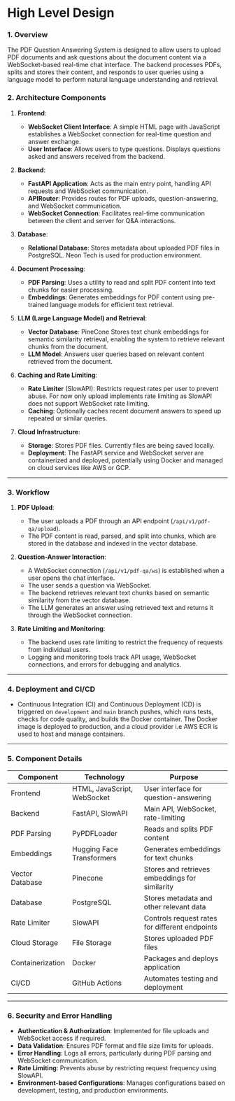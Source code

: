 # High Level Design

### 1. **Overview**

The PDF Question Answering System is designed to allow users to upload PDF documents and ask questions about the document content via a WebSocket-based real-time chat interface. The backend processes PDFs, splits and stores their content, and responds to user queries using a language model to perform natural language understanding and retrieval.

### 2. **Architecture Components**

1. **Frontend**:

   - **WebSocket Client Interface**: A simple HTML page with JavaScript establishes a WebSocket connection for real-time question and answer exchange.
   - **User Interface**: Allows users to type questions. Displays questions asked and answers received from the backend.

2. **Backend**:

   - **FastAPI Application**: Acts as the main entry point, handling API requests and WebSocket communication.
   - **APIRouter**: Provides routes for PDF uploads, question-answering, and WebSocket communication.
   - **WebSocket Connection**: Facilitates real-time communication between the client and server for Q&A interactions.

3. **Database**:

   - **Relational Database**: Stores metadata about uploaded PDF files in PostgreSQL. Neon Tech is used for production environment.

4. **Document Processing**:

   - **PDF Parsing**: Uses a utility to read and split PDF content into text chunks for easier processing.
   - **Embeddings**: Generates embeddings for PDF content using pre-trained language models for efficient text retrieval.

5. **LLM (Large Language Model) and Retrieval**:

   - **Vector Database**: PineCone Stores text chunk embeddings for semantic similarity retrieval, enabling the system to retrieve relevant chunks from the document.
   - **LLM Model**: Answers user queries based on relevant content retrieved from the document.

6. **Caching and Rate Limiting**:

   - **Rate Limiter** (SlowAPI): Restricts request rates per user to prevent abuse. For now only upload implements rate limiting as SlowAPI does not support WebSocket rate limiting.
   - **Caching**: Optionally caches recent document answers to speed up repeated or similar queries.

7. **Cloud Infrastructure**:
   - **Storage**: Stores PDF files. Currently files are being saved locally.
   - **Deployment**: The FastAPI service and WebSocket server are containerized and deployed, potentially using Docker and managed on cloud services like AWS or GCP.

---

### 3. **Workflow**

1. **PDF Upload**:

   - The user uploads a PDF through an API endpoint (`/api/v1/pdf-qa/upload`).
   - The PDF content is read, parsed, and split into chunks, which are stored in the database and indexed in the vector database.

2. **Question-Answer Interaction**:

   - A WebSocket connection (`/api/v1/pdf-qa/ws`) is established when a user opens the chat interface.
   - The user sends a question via WebSocket.
   - The backend retrieves relevant text chunks based on semantic similarity from the vector database.
   - The LLM generates an answer using retrieved text and returns it through the WebSocket connection.

3. **Rate Limiting and Monitoring**:
   - The backend uses rate limiting to restrict the frequency of requests from individual users.
   - Logging and monitoring tools track API usage, WebSocket connections, and errors for debugging and analytics.

---

### 4. **Deployment and CI/CD**

- Continuous Integration (CI) and Continuous Deployment (CD) is triggered on `development` and `main` branch pushes, which runs tests, checks for code quality, and builds the Docker container. The Docker image is deployed to production, and a cloud provider i.e AWS ECR is used to host and manage containers.

---

### 5. **Component Details**

| Component        | Technology                  | Purpose                                        |
| ---------------- | --------------------------- | ---------------------------------------------- |
| Frontend         | HTML, JavaScript, WebSocket | User interface for question-answering          |
| Backend          | FastAPI, SlowAPI            | Main API, WebSocket, rate-limiting             |
| PDF Parsing      | PyPDFLoader                 | Reads and splits PDF content                   |
| Embeddings       | Hugging Face Transformers   | Generates embeddings for text chunks           |
| Vector Database  | Pinecone                    | Stores and retrieves embeddings for similarity |
| Database         | PostgreSQL                  | Stores metadata and other relevant data        |
| Rate Limiter     | SlowAPI                     | Controls request rates for different endpoints |
| Cloud Storage    | File Storage                | Stores uploaded PDF files                      |
| Containerization | Docker                      | Packages and deploys application               |
| CI/CD            | GitHub Actions              | Automates testing and deployment               |

---

### 6. **Security and Error Handling**

- **Authentication & Authorization**: Implemented for file uploads and WebSocket access if required.
- **Data Validation**: Ensures PDF format and file size limits for uploads.
- **Error Handling**: Logs all errors, particularly during PDF parsing and WebSocket communication.
- **Rate Limiting**: Prevents abuse by restricting request frequency using SlowAPI.
- **Environment-based Configurations**: Manages configurations based on development, testing, and production environments.
